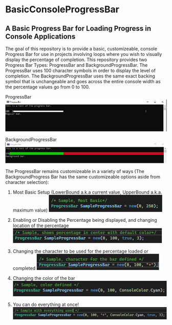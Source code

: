 # BasicConsoleProgressBar

## A Basic Progress Bar for Loading Progress in Console Applications

The goal of this repository is to provide a basic, customizeable, console Progress Bar for use in projects involving loops where you wish to visually display the percentage of completion.
This repository provides two Progress Bar Types: ProgressBar and BackgroundProgressBar. The ProgressBar uses 100 character symbols in order to display the level of completion. The BackgroundProgressBar uses the same exact backing symbol that is unchangeable and goes across the entire console width as the percentage values go from 0 to 100. 

ProgressBar
![alt text](https://github.com/Izeawk/BasicConsoleProgressBar/blob/main/Samples/Pictures/bar2.PNG)

BackgroundProgressBar
![alt text](https://github.com/Izeawk/BasicConsoleProgressBar/blob/main/Samples/Pictures/bar3.PNG)


The ProgressBar remains customizeable in a variety of ways (The BackgroundProgress Bar has the same customizeable options aside from character selection):

1. Most Basic Setup (LowerBound a.k.a current value, UpperBound a.k.a. maximum value)
![alt text](https://github.com/Izeawk/BasicConsoleProgressBar/blob/main/Samples/Pictures/most_basic.PNG)

2. Enabling or Disabling the Percentage being displayed, and changing location of the percentage
![alt text](https://github.com/Izeawk/BasicConsoleProgressBar/blob/main/Samples/Pictures/show_perc_center.PNG)

3. Changing the character to be used for the percentage loaded or completed
![alt text](https://github.com/Izeawk/BasicConsoleProgressBar/blob/main/Samples/Pictures/char_def.PNG)

4. Changing the color of the bar
![alt text](https://github.com/Izeawk/BasicConsoleProgressBar/blob/main/Samples/Pictures/color.PNG)

5. You can do everything at once!
![alt text](https://github.com/Izeawk/BasicConsoleProgressBar/blob/main/Samples/Pictures/everything.PNG)

